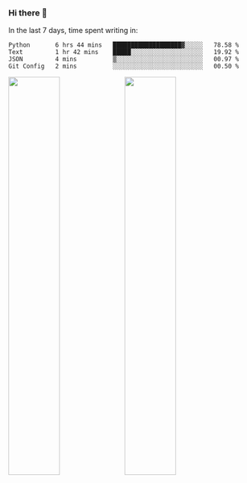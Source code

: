 ### Hi there 👋

In the last 7 days, time spent writing in:

<!--START_SECTION:waka-->
```text
Python       6 hrs 44 mins   ███████████████████▓░░░░░   78.58 % 
Text         1 hr 42 mins    █████░░░░░░░░░░░░░░░░░░░░   19.92 % 
JSON         4 mins          ▒░░░░░░░░░░░░░░░░░░░░░░░░   00.97 % 
Git Config   2 mins          ░░░░░░░░░░░░░░░░░░░░░░░░░   00.50 % 
```
<!--END_SECTION:waka-->

<img src="https://wakatime.com/share/@jimtje/5d0c92de-08f8-4a72-8f2f-6a9693d1e318.svg" width=45% height=45%> <img src="https://wakatime.com/share/@jimtje/501498ae-bda5-4da7-a89d-b40bcdd5556d.svg" width=45% height=45%>
